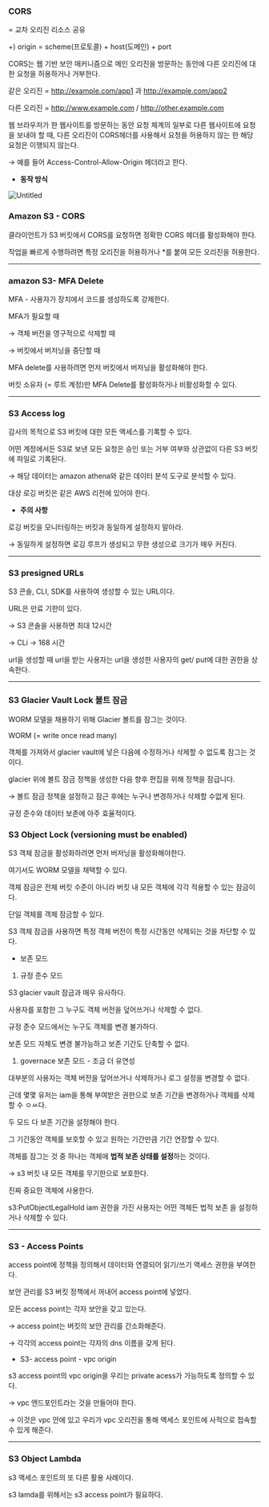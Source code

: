 ### CORS

= 교차 오리진 리소스 공유

+) origin = scheme(프로토콜) + host(도메인) + port

CORS는 웹 기반 보안 매커니즘으로 메인 오리진을 방문하는 동안에 다른 오리진에 대한 요청을 허용하거나 거부한다.

같은 오리진 = http://example.com/app1 과 http://example.com/app2

다른 오리진 = http://www.example.com / http://other.example.com

웹 브라우저가 한 웹사이트를 방문하는 동안 요청 체계의 일부로 다른 웹사이트에 요청을 보내야 할 때, 다른 오리진이 CORS헤더를 사용해서 요청을 허용하지 않는 한 해당 요청은 이행되지 않는다.

→ 예를 들어 Access-Control-Allow-Origin 헤더라고 한다.

- **동작 방식**

![Untitled](https://prod-files-secure.s3.us-west-2.amazonaws.com/0e50c9f9-d6b9-4369-b0d8-a40d14ac1451/8ad901e5-283d-4f28-91ae-a14cf430b298/Untitled.png)

### Amazon S3 - CORS

클라이언트가 S3 버킷에서 CORS를 요청하면 정확한 CORS 헤더를 활성화해야 한다.

작업을 빠르게 수행하려면 특정 오리진을 허용하거나 *를 붙여 모든 오리진을 허용한다.

---

### amazon S3- MFA Delete

MFA - 사용자가 장치에서 코드를 생성하도록 강제한다.

MFA가 필요할 때

→ 객체 버전을 영구적으로 삭제할 때

→ 버킷에서 버저닝을 중단할 때

MFA delete를 사용하려면 먼저 버킷에서 버저닝을 활성화해야 한다.

버킷 소유자 (= 루트 계정)만 MFA Delete를 활성화하거나 비활성화할 수 있다.

---

### S3 Access log

감사의 목적으로 S3 버킷에 대한 모든 액세스를 기록할 수 있다.

어떤 계정에서든 S3로 보낸 모든 요청은 승인 또는 거부 여부와 상관없이 다른 S3 버킷에 파일로 기록된다.

→ 해당 데이터는 amazon athena와 같은 데이터 분석 도구로 분석할 수 있다.

대상 로깅 버킷은 같은 AWS 리전에 있어야 한다.

- **주의 사항**

로깅 버킷을 모니터링하는 버킷과 동일하게 설정하지 말아라.

→ 동일하게 설정하면 로깅 루프가 생성되고 무한 생성으로 크기가 매우 커진다.

---

### S3 presigned URLs

S3 콘솔, CLI, SDK를 사용하여 생성할 수 있는 URL이다.

URL은 만료 기한이 있다.

→ S3 콘솔을 사용하면 최대 12시간

→ CLi → 168 시간

url을 생성할 때 url을 받는 사용자는 url을 생성한 사용자의 get/ put에 대한 권한을 상속한다.

---

### S3 Glacier Vault Lock 볼트 잠금

WORM 모델을 채용하기 위해 Glacier 볼트를 잠그는 것이다.

WORM (= write once read many)

객체를 가져와서 glacier vault에 넣은 다음에 수정하거나 삭제할 수 없도록 잠그는 것이다.

glacier 위에 볼트 잠금 정책을 생성한 다음 향후 편집을 위해 정책을 잠급니다.

→ 볼트 잠금 정책을 설정하고 잠근 후에는 누구나 변경하거나 삭제할 수없게 된다.

규정 준수와 데이터 보존에 아주 효율적이다.

### S3 Object Lock (versioning must be enabled)

S3 객체 잠금을 활성화하려면 먼저 버저닝을 활성화해야한다.

여기서도 WORM 모델을 채택할 수 있다.

객체 잠금은 전체 버킷 수준이 아니라 버킷 내 모든 객체에 각각 적용할 수 있는 잠금이다.

단일 객체를 객체 잠금할 수 있다.

S3 객체 잠금을 사용하면 특정 객체 버전이 특정 시간동안 삭제되는 것을 차단할 수 있다.

- 보존 모드
1. 규정 준수 모드

S3 glacier vault 잠금과 매우 유사하다.

사용자를 포함한 그 누구도 객체 버전을 덮어쓰거나 삭제할 수 없다.

규정 준수 모드에서는 누구도 객체를 변경 불가하다.

보존 모드 자체도 변경 불가능하고 보존 기간도 단축할 수 없다.

1. governace 보존 모드 - 조금 더 유연성

대부분의 사용자는 객체 버전을 덮어쓰거나 삭제하거나 로그 설정을 변경할 수 없다.

근데 몇몇 유저는 iam을 통해 부여받은 권한으로 보존 기간을 변경하거나 객체를 삭제할 수 ㅇㅆ다.

두 모드 다 보존 기간을 설정해야 한다.

그 기간동안 객체를 보호할 수 있고 원하는 기간만큼 기간 연장할 수 있다.

객체를 잠그는 것 중 하나는 객체에 **법적 보존 상태를 설정**하는 것이다.

→ s3 버킷 내 모든 객체를 무기한으로 보호한다.

진짜 중요한 객체에 사용한다.

s3:PutObjectLegalHold iam 권한을 가진 사용자는 어떤 객체든 법적 보존 을 설정하거나 삭제할 수 있다.

---

### S3 - Access Points

access point에 정책을 정의해서 데이터와 연결되어 읽기/쓰기 액세스 권한을 부여한다.

보안 관리를 S3 버킷 정책에서 꺼내어 access point에 넣었다.

모든 access point는 각자 보안을 갖고 있는다.

→ access point는 버킷의 보안 관리를 간소화해준다.

→ 각각의 access point는 각자의 dns 이름을 갖게 된다.

- S3- access point - vpc origin

s3 access point의 vpc origin을 우리는 private acess가 가능하도록 정의할 수 있다.

→ vpc 엔드포인트라는 것을 만들어야 한다.

→ 이것은 vpc 안에 있고 우리가 vpc 오리진을 통해 액세스 포인트에 사적으로 접속할 수 있게 해준다.

---

### S3 Object Lambda

s3 액세스 포인트의 또 다른 활용 사례이다.

s3 lamda를 위해서는 s3 access point가 필요하다.